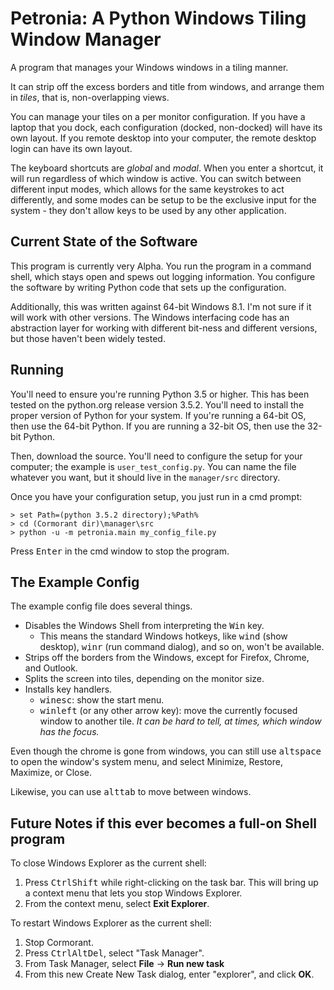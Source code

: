 # Petronia: A Python Windows Tiling Window Manager

A program that manages your Windows windows in a tiling manner.

It can strip off the excess borders and title from windows, and arrange them
in *tiles*, that is, non-overlapping views.

You can manage your tiles on a per monitor configuration.  If you have a
laptop that you dock, each configuration (docked, non-docked) will have its
own layout.  If you remote desktop into your computer, the remote desktop
login can have its own layout.

The keyboard shortcuts are *global* and *modal*.  When you enter a shortcut,
it will run regardless of which window is active.  You can switch between
different input modes, which allows for the same keystrokes to act
differently, and some modes can be setup to be the exclusive input for the
system - they don't allow keys to be used by any other application.


## Current State of the Software

This program is currently very Alpha.  You run the program in a command shell,
which stays open and spews out logging information.  You configure the
software by writing Python code that sets up the configuration.

Additionally, this was written against 64-bit Windows 8.1.  I'm not sure if
it will work with other versions.  The Windows interfacing code has an
abstraction layer for working with different bit-ness and different versions,
but those haven't been widely tested.


## Running

You'll need to ensure you're running Python 3.5 or higher.  This has been
tested on the python.org release version 3.5.2.  You'll need to install the
proper version of Python for your system.  If you're running a 64-bit OS,
then use the 64-bit Python.  If you are running a 32-bit OS, then use the
32-bit Python.

Then, download the source.  You'll need to configure the setup for your
computer; the example is `user_test_config.py`.  You can name the file
whatever you want, but it should live in the `manager/src` directory.

Once you have your configuration setup, you just run in a cmd prompt:

```
> set Path=(python 3.5.2 directory);%Path%
> cd (Cormorant dir)\manager\src
> python -u -m petronia.main my_config_file.py
```

Press <kbd>Enter</kbd> in the cmd window to stop the program.

## The Example Config

The example config file does several things.

* Disables the Windows Shell from interpreting the <kbd>Win</kbd> key.
    * This means the standard Windows hotkeys, like <kbd>win</kbd><kbd>d</kbd>
        (show desktop), <kbd>win</kbd><kbd>r</kbd> (run command dialog), and
        so on, won't be available.
* Strips off the borders from the Windows, except for Firefox, Chrome, and
  Outlook.
* Splits the screen into tiles, depending on the monitor size.
* Installs key handlers.
    * <kbd>win</kbd><kbd>esc</kbd>: show the start menu.
    * <kbd>win</kbd><kbd>left</kbd> (or any other arrow key): move the
        currently focused window to another tile.  *It can be hard to
        tell, at times, which window has the focus.*

Even though the chrome is gone from windows, you can still use
<kbd>alt</kbd><kbd>space</kbd> to open the window's system menu, and
select Minimize, Restore, Maximize, or Close.

Likewise, you can use <kbd>alt</kbd><kbd>tab</kbd> to move between windows.


## Future Notes if this ever becomes a full-on Shell program

To close Windows Explorer as the current shell:

1. Press <kbd>Ctrl</kbd><kbd>Shift</kbd> while right-clicking on the task bar.
       This will bring up a context menu that lets you stop Windows Explorer.
2. From the context menu, select **Exit Explorer**.

To restart Windows Explorer as the current shell:

1. Stop Cormorant.
2. Press <kbd>Ctrl</kbd><kbd>Alt</kbd><kbd>Del</kbd>, select "Task Manager".
3. From Task Manager, select **File** -> **Run new task**
4. From this new Create New Task dialog, enter "explorer", and click **OK**. 
